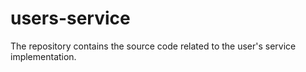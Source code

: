 # users-service
The repository contains the source code related to the user's service implementation.
